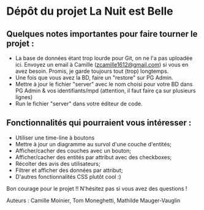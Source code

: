 # Dépôt du projet La Nuit est Belle

## Quelques notes importantes pour faire tourner le projet :

- La base de données étant trop lourde pour Git, on ne l'a pas uploadée ici. Envoyez un email à Camille (zcamille1612@gmail.com) si vous en avez besoin. Promis, je garde toujours tout (trop) longtemps.
- Une fois que vous avez la BD, faire un "restore" sur PG Admin.
- Mettre à jour le fichier "server" avec le nom choisi pour votre BD dans PG Admin & vos identifiants/mpd (attention, il faut faire ça sur plusieurs lignes)
- Run le fichier "server" dans votre éditeur de code.

## Fonctionnalités qui pourraient vous intéresser :

- Utiliser une time-line à boutons
- Mettre à jour un diagramme au survol d'une couche d'entités;
- Afficher/cacher des couches avec un bouton;
- Afficher/cacher des entités par attribut avec des checkboxes;
- Récolter des avis des utilisateurs;
- Filtrer et afficher des données par attribut;
- D'autres fonctionnalités CSS plutôt cool :)

Bon courage pour le projet !! N'hésitez pas si vous avez des questions !

Auteurs : Camille Moinier, Tom Moneghetti, Mathilde Mauger-Vauglin
